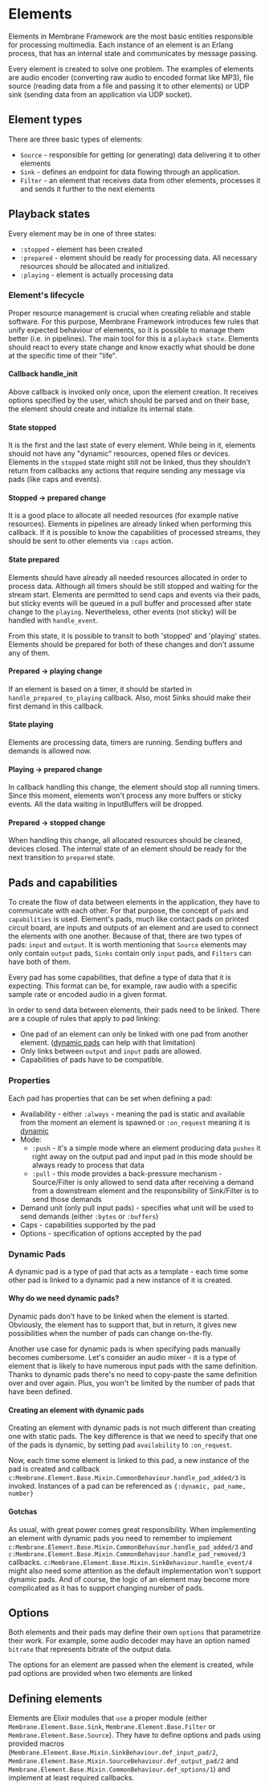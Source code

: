 # Elements

Elements in Membrane Framework are the most basic entities responsible for processing multimedia.
Each instance of an element is an Erlang process, that has an internal state and communicates by message passing.

Every element is created to solve one problem. The examples of elements are
audio encoder (converting raw audio to encoded format like MP3),
file source (reading data from a file and passing it to other elements) or
UDP sink (sending data from an application via UDP socket).

## Element types

There are three basic types of elements:

* `Source` - responsible for getting (or generating) data delivering it to other elements
* `Sink` - defines an endpoint for data flowing through an application.
* `Filter` - an element that receives data from other elements, processes it and sends it further to the next elements

## Playback states

Every element may be in one of three states:

* `:stopped` - element has been created
* `:prepared` - element should be ready for processing data. All necessary resources should be allocated and initialized.
* `:playing` - element is actually processing data

### Element's lifecycle

Proper resource management is crucial when creating reliable and stable software. For this purpose, Membrane Framework
introduces few rules that unify expected behaviour of elements, so it is possible to manage them better (i.e. in pipelines).
The main tool for this is a `playback state`. Elements should react to every state change and know exactly what
should be done at the specific time of their "life".

#### Callback handle_init

Above callback is invoked only once, upon the element creation.
It receives options specified by the user, which should be parsed and on their base,
the element should create and initialize its internal state.

#### State stopped

It is the first and the last state of every element. While being in it, elements should not have any "dynamic" resources, opened files or devices.
Elements in the `stopped` state might still not be linked, thus they shouldn't return from callbacks any actions that require sending any message via pads (like caps and events).

#### Stopped -> prepared change

It is a good place to allocate all needed resources (for example native resources). Elements in pipelines are already linked when performing this callback.
If it is possible to know the capabilities of processed streams, they should be sent to other elements via `:caps` action.

#### State prepared

Elements should have already all needed resources allocated in order to process data. Although all timers should be still stopped and waiting for the stream start.
Elements are permitted to send caps and events via their pads, but sticky events will be queued in a pull buffer and processed after state change to the `playing`.
Nevertheless, other events (not sticky) will be handled with `handle_event`.

From this state, it is possible to transit to both 'stopped' and 'playing' states. Elements should be prepared for both of these changes and don't assume any of them.

#### Prepared -> playing change

If an element is based on a timer, it should be started in `handle_prepared_to_playing` callback.
Also, most Sinks should make their first demand in this callback.

#### State playing

Elements are processing data, timers are running. Sending buffers and demands is allowed now.

#### Playing -> prepared change

In callback handling this change, the element should stop all running timers.
Since this moment, elements won't process any more buffers or sticky events. All the data waiting in InputBuffers will be dropped.

#### Prepared -> stopped change

When handling this change, all allocated resources should be cleaned, devices closed. The internal state of an element should be ready for the next transition to `prepared` state.

## Pads and capabilities

To create the flow of data between elements in the application, they have to communicate with each other.
For that purpose, the concept of `pads` and `capabilities` is used. Element's pads, much like contact pads
on printed circuit board, are inputs and outputs of an element and are used to connect the elements with one another.
Because of that, there are two types of pads: `input` and `output`. It is worth mentioning that `Source` elements may
only contain `output` pads, `Sinks` contain only `input` pads, and `Filters` can have both of them.

Every pad has some capabilities, that define a type of data that it is expecting. This format can be, for example,
raw audio with a specific sample rate or encoded audio in a given format.

In order to send data between elements, their pads need to be linked. There are a couple of rules that apply to pad linking:

* One pad of an element can only be linked with one pad from another element.
  ([dynamic pads](#dynamic-pads) can help with that limitation)
* Only links between `output` and `input` pads are allowed.
* Capabilities of pads have to be compatible.

### Properties

Each pad has properties that can be set when defining a pad:

* Availability - either `:always` - meaning the pad is static and available from the moment an element
  is spawned or `:on_request` meaning it is [dynamic](#dynamic-pads)
* Mode:
  * `:push` - it's a simple mode where an element producing data `pushes` it right away on the output pad
    and input pad in this mode should be always ready to process that data
  * `:pull` - this mode provides a back-pressure mechanism - Source/Filter is only allowed to send data
    after receiving a demand from a downstream element and the responsibility of Sink/Filter is to send those
    demands
* Demand unit (only pull input pads) - specifies what unit will be used to send demands
  (either `:bytes` or `:buffers`)
* Caps - capabilities supported by the pad
* Options - specification of options accepted by the pad

### Dynamic Pads

A dynamic pad is a type of pad that acts as a template - each time some other pad is linked to a dynamic pad
a new instance of it is created.

#### Why do we need dynamic pads?

Dynamic pads don't have to be linked when the element is started. Obviously,
the element has to support that, but in return, it gives new possibilities when the number
of pads can change on-the-fly.

Another use case for dynamic pads is when specifying pads manually becomes cumbersome.
Let's consider an audio mixer - it is a type of element that is likely to have numerous input pads
with the same definition.
Thanks to dynamic pads there's no need to copy-paste the same definition over and over again.
Plus, you won't be limited by the number of pads that have been defined.

#### Creating an element with dynamic pads

Creating an element with dynamic pads is not much different than
creating one with static pads. The key difference is that
we need to specify that one of the pads is dynamic, by setting pad `availability`
to `:on_request`.

Now, each time some element is linked to this pad, a new instance of the
pad is created and callback `c:Membrane.Element.Base.Mixin.CommonBehaviour.handle_pad_added/3`
is invoked. Instances of a pad can be referenced as `{:dynamic, pad_name, number}`

#### Gotchas

As usual, with great power comes great responsibility. When implementing an element with
dynamic pads you need to remember to implement `c:Membrane.Element.Base.Mixin.CommonBehaviour.handle_pad_added/3`
and `c:Membrane.Element.Base.Mixin.CommonBehaviour.handle_pad_removed/3` callbacks.
`c:Membrane.Element.Base.Mixin.SinkBehaviour.handle_event/4` might also need some attention as the default
implementation won't support dynamic pads. And of course, the logic of an element may become more complicated
as it has to support changing number of pads.

## Options

Both elements and their pads may define their own `options` that parametrize their work.
For example, some audio decoder may have an option named `bitrate` that represents bitrate of the output data.

The options for an element are passed when the element is created, while pad options are provided when
two elements are linked

## Defining elements

Elements are Elixir modules that `use` a proper module
(either `Membrane.Element.Base.Sink`, `Membrane.Element.Base.Filter` or `Membrane.Element.Base.Source`).
They have to define options and pads using provided macros (`Membrane.Element.Base.Mixin.SinkBehaviour.def_input_pad/2`,
`Membrane.Element.Base.Mixin.SourceBehaviour.def_output_pad/2` and `Membrane.Element.Base.Mixin.CommonBehaviour.def_options/1`)
and implement at least required callbacks.
